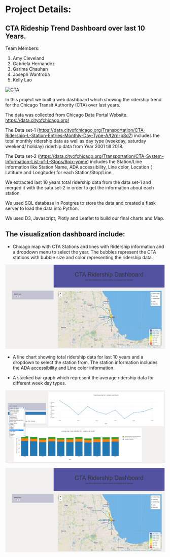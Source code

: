 # Project Details:

## CTA Rideship Trend Dashboard over last 10 Years.

Team Members: 
1. Amy Cleveland
2. Gabriela Hernandez
3. Garima Chauhan
4. Joseph Wantroba
5. Kelly Lao

![CTA](https://66.media.tumblr.com/342ad1138cd863a717668473ab34643b/tumblr_nn89tp0aMs1qa07aro4_500.gif)

In this project we built a web dashboard which showing the ridership trend for the Chicago Transit Authority (CTA) over last years.

The data was collected from Chicago Data Portal Website.
https://data.cityofchicago.org/

The Data set-1 (https://data.cityofchicago.org/Transportation/CTA-Ridership-L-Station-Entries-Monthly-Day-Type-A/t2rn-p8d7) includes the total monthly ridership data as well as day type (weekday, saturday  weekend/ holiday) riderhip data from Year 2001 till 2018.

The Data set-2 (https://data.cityofchicago.org/Transportation/CTA-System-Information-List-of-L-Stops/8pix-ypme) includes the Station/Line information like Station Name, ADA accessibility, Line color, Location ( Latitude and Longitude) for each Station/Stop/Line.

We extracted last 10 years total ridership data from the data set-1 and merged it with the sata set-2 in order to get the information about each station.

We used SQL database in Postgres to store the data and created a flask server to load the data into Python.

We used D3, Javascript, Plotly and Leaflet to build our final charts and Map.

## The visualization dashboard include:
- Chicago map with CTA Stations and lines with Ridership information and a dropdown menu to select the year. The bubbles represent the CTA stations with bubble size and color representing the ridership data.

![Map](Images/Map.png)


- A line chart showing total ridership data for last 10 years and a dropdown to select the station from. The station information includes the ADA accessibility and Line color information.

- A stacked bar graph which represent the average ridership data for different week day types.

![Line](Images/Chart.png)

![Map](Images/Map.png)

